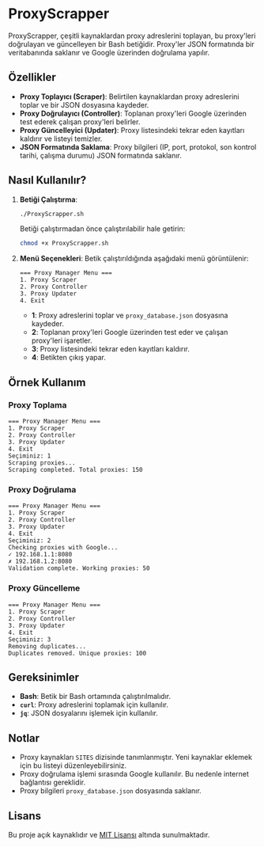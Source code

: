 # ProxyScrapper

ProxyScrapper, çeşitli kaynaklardan proxy adreslerini toplayan, bu proxy'leri doğrulayan ve güncelleyen bir Bash betiğidir. Proxy'ler JSON formatında bir veritabanında saklanır ve Google üzerinden doğrulama yapılır.

## Özellikler

- **Proxy Toplayıcı (Scraper)**: Belirtilen kaynaklardan proxy adreslerini toplar ve bir JSON dosyasına kaydeder.
- **Proxy Doğrulayıcı (Controller)**: Toplanan proxy'leri Google üzerinden test ederek çalışan proxy'leri belirler.
- **Proxy Güncelleyici (Updater)**: Proxy listesindeki tekrar eden kayıtları kaldırır ve listeyi temizler.
- **JSON Formatında Saklama**: Proxy bilgileri (IP, port, protokol, son kontrol tarihi, çalışma durumu) JSON formatında saklanır.

## Nasıl Kullanılır?

1. **Betiği Çalıştırma**:
   ```bash
   ./ProxyScrapper.sh
   ```
   Betiği çalıştırmadan önce çalıştırılabilir hale getirin:
   ```bash
   chmod +x ProxyScrapper.sh
   ```

2. **Menü Seçenekleri**:
   Betik çalıştırıldığında aşağıdaki menü görüntülenir:
   ```plaintext
   === Proxy Manager Menu ===
   1. Proxy Scraper
   2. Proxy Controller
   3. Proxy Updater
   4. Exit
   ```
   - **1**: Proxy adreslerini toplar ve `proxy_database.json` dosyasına kaydeder.
   - **2**: Toplanan proxy'leri Google üzerinden test eder ve çalışan proxy'leri işaretler.
   - **3**: Proxy listesindeki tekrar eden kayıtları kaldırır.
   - **4**: Betikten çıkış yapar.

## Örnek Kullanım

### Proxy Toplama
```plaintext
=== Proxy Manager Menu ===
1. Proxy Scraper
2. Proxy Controller
3. Proxy Updater
4. Exit
Seçiminiz: 1
Scraping proxies...
Scraping completed. Total proxies: 150
```

### Proxy Doğrulama
```plaintext
=== Proxy Manager Menu ===
1. Proxy Scraper
2. Proxy Controller
3. Proxy Updater
4. Exit
Seçiminiz: 2
Checking proxies with Google...
✓ 192.168.1.1:8080
✗ 192.168.1.2:8080
Validation complete. Working proxies: 50
```

### Proxy Güncelleme
```plaintext
=== Proxy Manager Menu ===
1. Proxy Scraper
2. Proxy Controller
3. Proxy Updater
4. Exit
Seçiminiz: 3
Removing duplicates...
Duplicates removed. Unique proxies: 100
```

## Gereksinimler

- **Bash**: Betik bir Bash ortamında çalıştırılmalıdır.
- **`curl`**: Proxy adreslerini toplamak için kullanılır.
- **`jq`**: JSON dosyalarını işlemek için kullanılır.

## Notlar

- Proxy kaynakları `SITES` dizisinde tanımlanmıştır. Yeni kaynaklar eklemek için bu listeyi düzenleyebilirsiniz.
- Proxy doğrulama işlemi sırasında Google kullanılır. Bu nedenle internet bağlantısı gereklidir.
- Proxy bilgileri `proxy_database.json` dosyasında saklanır.

## Lisans

Bu proje açık kaynaklıdır ve [MIT Lisansı](https://opensource.org/licenses/MIT) altında sunulmaktadır.
